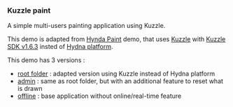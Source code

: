 ### Kuzzle paint

A simple multi-users painting application using Kuzzle.

This demo is adapted from [Hynda Paint](https://github.com/hydna/hydna-paint) demo, that uses [Kuzzle](http://www.kuzzle.io) with [Kuzzle SDK v1.6.3](https://github.com/kuzzleio/sdk-javascript/tree/1.6.3) insted of [Hydna platform](https://www.hydna.com/).

This demo has 3 versions : 
- [root folder](#) : adapted version using Kuzzle instead of Hydna platform
- [admin](admin) : same as root folder, but with an additional feature to reset what is drawn
- [offline](offline) : base application without online/real-time feature 
